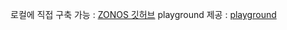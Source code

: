 로컬에 직접 구축 가능 : [ZONOS 깃허브](https://github.com/Zyphra/Zonos)
playground 제공 : [playground](https://playground.zyphra.com/audio)